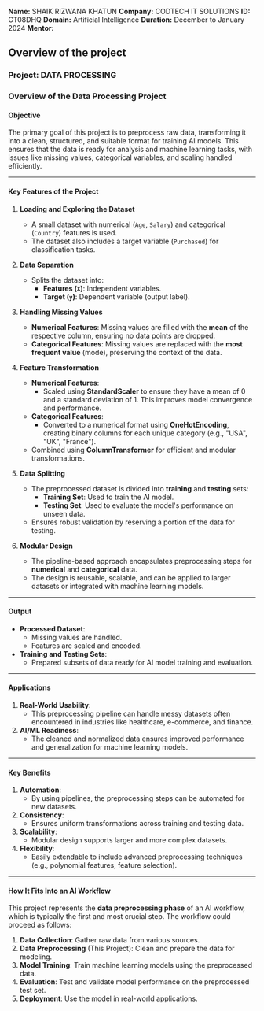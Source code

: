 **Name:** SHAIK RIZWANA KHATUN
**Company:** CODTECH IT SOLUTIONS
**ID:** CT08DHQ
**Domain:** Artificial Intelligence
**Duration:** December to January 2024
**Mentor:**

## Overview of the project

### Project: DATA PROCESSING

### **Overview of the Data Processing Project**

#### **Objective**
The primary goal of this project is to preprocess raw data, transforming it into a clean, structured, and suitable format for training AI models. This ensures that the data is ready for analysis and machine learning tasks, with issues like missing values, categorical variables, and scaling handled efficiently.

---

#### **Key Features of the Project**
1. **Loading and Exploring the Dataset**  
   - A small dataset with numerical (`Age`, `Salary`) and categorical (`Country`) features is used.
   - The dataset also includes a target variable (`Purchased`) for classification tasks.

2. **Data Separation**  
   - Splits the dataset into:
     - **Features (`X`)**: Independent variables.
     - **Target (`y`)**: Dependent variable (output label).

3. **Handling Missing Values**  
   - **Numerical Features**: Missing values are filled with the **mean** of the respective column, ensuring no data points are dropped.
   - **Categorical Features**: Missing values are replaced with the **most frequent value** (mode), preserving the context of the data.

4. **Feature Transformation**  
   - **Numerical Features**:
     - Scaled using **StandardScaler** to ensure they have a mean of 0 and a standard deviation of 1. This improves model convergence and performance.
   - **Categorical Features**:
     - Converted to a numerical format using **OneHotEncoding**, creating binary columns for each unique category (e.g., "USA", "UK", "France").
   - Combined using **ColumnTransformer** for efficient and modular transformations.

5. **Data Splitting**  
   - The preprocessed dataset is divided into **training** and **testing** sets:
     - **Training Set**: Used to train the AI model.
     - **Testing Set**: Used to evaluate the model's performance on unseen data.
   - Ensures robust validation by reserving a portion of the data for testing.

6. **Modular Design**  
   - The pipeline-based approach encapsulates preprocessing steps for **numerical** and **categorical** data.
   - The design is reusable, scalable, and can be applied to larger datasets or integrated with machine learning models.

---

#### **Output**
- **Processed Dataset**:
  - Missing values are handled.
  - Features are scaled and encoded.
- **Training and Testing Sets**:
  - Prepared subsets of data ready for AI model training and evaluation.

---

#### **Applications**
1. **Real-World Usability**:
   - This preprocessing pipeline can handle messy datasets often encountered in industries like healthcare, e-commerce, and finance.
2. **AI/ML Readiness**:
   - The cleaned and normalized data ensures improved performance and generalization for machine learning models.

---

#### **Key Benefits**
1. **Automation**:
   - By using pipelines, the preprocessing steps can be automated for new datasets.
2. **Consistency**:
   - Ensures uniform transformations across training and testing data.
3. **Scalability**:
   - Modular design supports larger and more complex datasets.
4. **Flexibility**:
   - Easily extendable to include advanced preprocessing techniques (e.g., polynomial features, feature selection).

---

#### **How It Fits Into an AI Workflow**
This project represents the **data preprocessing phase** of an AI workflow, which is typically the first and most crucial step. The workflow could proceed as follows:
1. **Data Collection**: Gather raw data from various sources.
2. **Data Preprocessing** (This Project): Clean and prepare the data for modeling.
3. **Model Training**: Train machine learning models using the preprocessed data.
4. **Evaluation**: Test and validate model performance on the preprocessed test set.
5. **Deployment**: Use the model in real-world applications.
